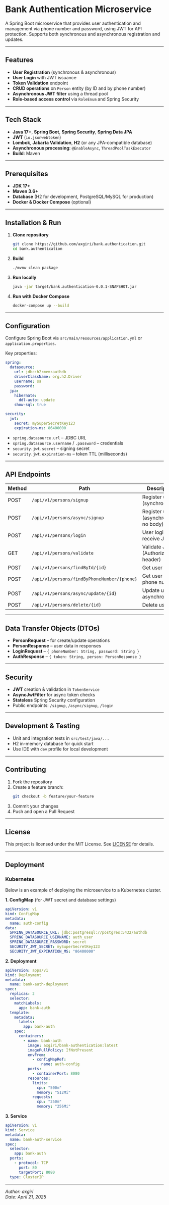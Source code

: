 # Bank Authentication Microservice

A Spring Boot microservice that provides user authentication and management via phone number and password, using JWT for API protection. Supports both synchronous and asynchronous registration and updates.

---

## Features

- **User Registration** (synchronous & asynchronous)  
- **User Login** with JWT issuance  
- **Token Validation** endpoint  
- **CRUD operations** on `Person` entity (by ID and by phone number)  
- **Asynchronous JWT filter** using a thread pool  
- **Role-based access control** via `RoleEnum` and Spring Security  

---

## Tech Stack

- **Java 17+**, **Spring Boot**, **Spring Security**, **Spring Data JPA**  
- **JWT** (`io.jsonwebtoken`)  
- **Lombok**, **Jakarta Validation**, **H2** (or any JPA-compatible database)  
- **Asynchronous processing**: `@EnableAsync`, `ThreadPoolTaskExecutor`  
- **Build**: Maven  

---

## Prerequisites

- **JDK 17+**  
- **Maven 3.6+**  
- **Database** (H2 for development, PostgreSQL/MySQL for production)  
- **Docker & Docker Compose** (optional)  

---

## Installation & Run

1. **Clone repository**  
   ```bash
   git clone https://github.com/axgiri/bank.authentication.git
   cd bank.authentication
   ```

2. **Build**  
   ```bash
   ./mvnw clean package
   ```

3. **Run locally**  
   ```bash
   java -jar target/bank.authentication-0.0.1-SNAPSHOT.jar
   ```

4. **Run with Docker Compose**  
   ```bash
   docker-compose up --build
   ```

---

## Configuration

Configure Spring Boot via `src/main/resources/application.yml` or `application.properties`.  

Key properties:

```yaml
spring:
  datasource:
    url: jdbc:h2:mem:authdb
    driverClassName: org.h2.Driver
    username: sa
    password:
  jpa:
    hibernate:
      ddl-auto: update
    show-sql: true

security:
  jwt:
    secret: mySuperSecretKey123
    expiration-ms: 86400000
```

- `spring.datasource.url` – JDBC URL  
- `spring.datasource.username` / `.password` – credentials  
- `security.jwt.secret` – signing secret  
- `security.jwt.expiration-ms` – token TTL (milliseconds)  

---

## API Endpoints

| Method | Path                                      | Description                            | Request DTO       | Response DTO                                |
| ------ | ----------------------------------------- | -------------------------------------- | ----------------- | ------------------------------------------- |
| POST   | `/api/v1/persons/signup`                  | Register user (synchronous)            | `PersonRequest`   | `PersonResponse`                            |
| POST   | `/api/v1/persons/async/signup`            | Register user (asynchronous, no body)  | `PersonRequest`   | —                                           |
| POST   | `/api/v1/persons/login`                   | User login, receive JWT                | `LoginRequest`    | `AuthResponse`                              |
| GET    | `/api/v1/persons/validate`                | Validate JWT (Authorization header)    | —                 | `String` (“validation successful”)          |
| POST   | `/api/v1/persons/findById/{id}`           | Get user by ID                         | —                 | `PersonResponse`                            |
| POST   | `/api/v1/persons/findByPhoneNumber/{phone}`| Get user by phone number             | —                 | `PersonResponse`                            |
| POST   | `/api/v1/persons/async/update/{id}`       | Update user asynchronously             | `PersonRequest`   | `CompletableFuture<PersonResponse>`         |
| POST   | `/api/v1/persons/delete/{id}`             | Delete user                            | —                 | —                                           |

---

## Data Transfer Objects (DTOs)

- **PersonRequest** – for create/update operations  
- **PersonResponse** – user data in responses  
- **LoginRequest** – `{ phoneNumber: String, password: String }`  
- **AuthResponse** – `{ token: String, person: PersonResponse }`  

---

## Security

- **JWT** creation & validation in `TokenService`  
- **AsyncJwtFilter** for async token checks  
- **Stateless** Spring Security configuration  
- Public endpoints: `/signup`, `/async/signup`, `/login`  

---

## Development & Testing

- Unit and integration tests in `src/test/java/...`  
- H2 in-memory database for quick start  
- Use IDE with `dev` profile for local development  

---

## Contributing

1. Fork the repository  
2. Create a feature branch:  
   ```bash
   git checkout -b feature/your-feature
   ```  
3. Commit your changes  
4. Push and open a Pull Request  

---

## License

This project is licensed under the MIT License. See [LICENSE](LICENSE) for details.


---

## Deployment

### Kubernetes

Below is an example of deploying the microservice to a Kubernetes cluster.

**1. ConfigMap** (for JWT secret and database settings)
```yaml
apiVersion: v1
kind: ConfigMap
metadata:
  name: auth-config
data:
  SPRING_DATASOURCE_URL: jdbc:postgresql://postgres:5432/authdb
  SPRING_DATASOURCE_USERNAME: auth_user
  SPRING_DATASOURCE_PASSWORD: secret
  SECURITY_JWT_SECRET: mySuperSecretKey123
  SECURITY_JWT_EXPIRATION_MS: "86400000"
```

**2. Deployment**
```yaml
apiVersion: apps/v1
kind: Deployment
metadata:
  name: bank-auth-deployment
spec:
  replicas: 2
  selector:
    matchLabels:
      app: bank-auth
  template:
    metadata:
      labels:
        app: bank-auth
    spec:
      containers:
        - name: bank-auth
          image: axgiri/bank-authentication:latest
          imagePullPolicy: IfNotPresent
          envFrom:
            - configMapRef:
                name: auth-config
          ports:
            - containerPort: 8080
          resources:
            limits:
              cpu: "500m"
              memory: "512Mi"
            requests:
              cpu: "250m"
              memory: "256Mi"
```

**3. Service**
```yaml
apiVersion: v1
kind: Service
metadata:
  name: bank-auth-service
spec:
  selector:
    app: bank-auth
  ports:
    - protocol: TCP
      port: 80
      targetPort: 8080
  type: ClusterIP
```

---
*Author: axgiri*  
*Date: April 21, 2025*  
